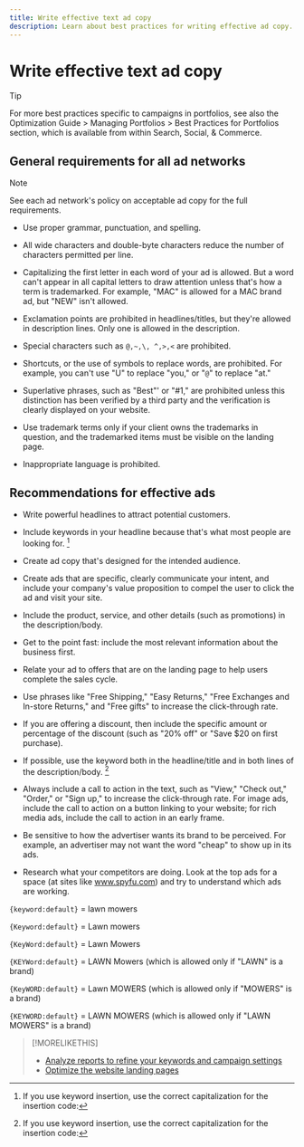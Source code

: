 ```yaml
---
title: Write effective text ad copy
description: Learn about best practices for writing effective ad copy.
---
```

# Write effective text ad copy

>[!TIP]
>
>For more best practices specific to campaigns in portfolios, see also the Optimization Guide > Managing Portfolios > Best Practices for Portfolios section, which is available from within Search, Social, & Commerce.<!-- verify convention for referencing Optimization Guide here -->

## General requirements for all ad networks

>[!NOTE]
>
>See each ad network's policy on acceptable ad copy for the full requirements.

* Use proper grammar, punctuation, and spelling.

* All wide characters and double-byte characters reduce the number of characters permitted per line.

* Capitalizing the first letter in each word of your ad is allowed. But a word can't appear in all capital letters to draw attention unless that's how a term is trademarked. For example, "MAC" is allowed for a MAC brand ad, but "NEW" isn't allowed.

* Exclamation points are prohibited in headlines/titles, but they're allowed in description lines. Only one is allowed in the description.

* Special characters such as `@,~,\, ^,>,<` are prohibited.

* Shortcuts, or the use of symbols to replace words, are prohibited. For example, you can't use "U" to replace "you," or "`@`" to replace "at." 

* Superlative phrases, such as "Best"' or "#1," are prohibited unless this distinction has been verified by a third party and the verification is clearly displayed on your website.

* Use trademark terms only if your client owns the trademarks in question, and the trademarked items must be visible on the landing page.
 
* Inappropriate language is prohibited.

## Recommendations for effective ads

* Write powerful headlines to attract potential customers.

* Include keywords in your headline because that's what most people are looking for. [^1]

* Create ad copy that's designed for the intended audience.

* Create ads that are specific, clearly communicate your intent, and include your company's value proposition to compel the user to click the ad and visit your site.

* Include the product, service, and other details (such as promotions) in the description/body.

* Get to the point fast: include the most relevant information about the business first.

* Relate your ad to offers that are on the landing page to help users complete the sales cycle.

* Use phrases like "Free Shipping," "Easy Returns," "Free Exchanges and In-store Returns," and "Free gifts" to increase the click-through rate.

* If you are offering a discount, then include the specific amount or percentage of the discount (such as "20% off" or "Save $20 on first purchase).

* If possible, use the keyword both in the headline/title and in both lines of the description/body. [^1]

* Always include a call to action in the text, such as "View," "Check out," "Order," or "Sign up," to increase the click-through rate. For image ads, include the call to action on a button linking to your website; for rich media ads, include the call to action in an early frame.

* Be sensitive to how the advertiser wants its brand to be perceived. For example, an advertiser may not want the word "cheap" to show up in its ads.

* Research what your competitors are doing. Look at the top ads for a space (at sites like www.spyfu.com) and try to understand which ads are working.

[^1]: If you use keyword insertion, use the correct capitalization for the insertion code:

`{keyword:default}` = lawn mowers

`{Keyword:default}` = Lawn mowers

`{KeyWord:default}` = Lawn Mowers

`{KEYWord:default}` = LAWN Mowers (which is allowed only if "LAWN" is a brand)

`{KeyWORD:default}` = Lawn MOWERS (which is allowed only if "MOWERS" is a brand)

`{KEYWORD:default}` = LAWN MOWERS (which is allowed only if "LAWN MOWERS" is a brand)

>[!MORELIKETHIS]
>
>* [Analyze reports to refine your keywords and campaign settings](best-practices-analyze.md)
>* [Optimize the website landing pages](best-practices-optimize.md)
